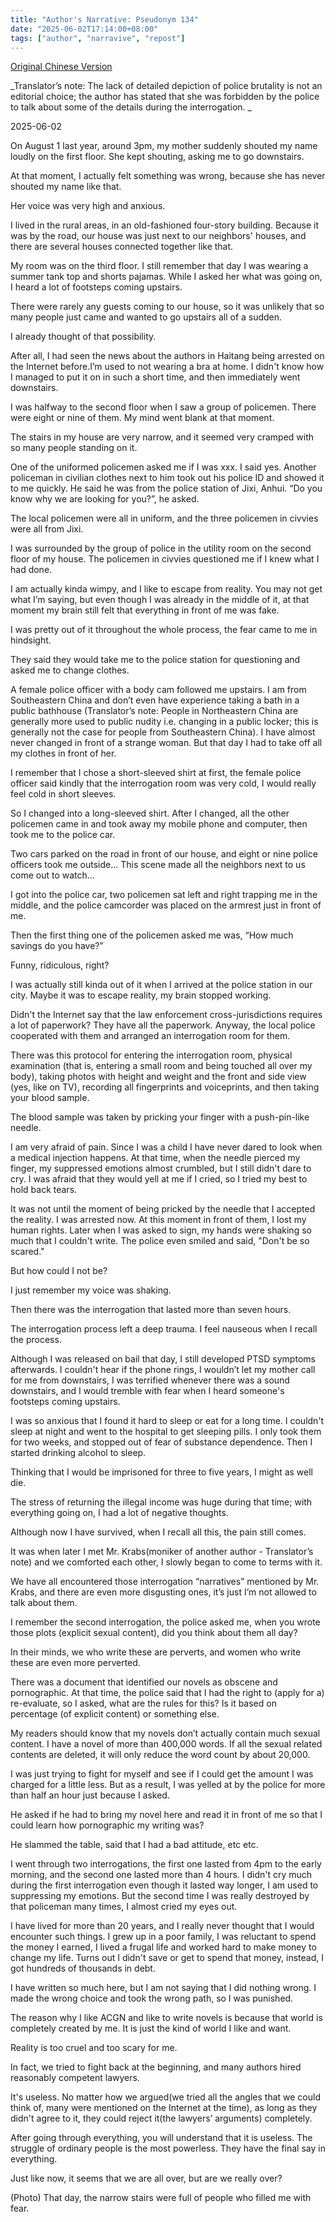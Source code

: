 ```yaml
---
title: "Author's Narrative: Pseudonym 134" 
date: "2025-06-02T17:14:00+08:00"
tags: ["author", "narravive", "repost"] 
---
```


[Original Chinese Version](https://freewriters-haitang.github.io/posts/000150-author-134/)

_Translator’s note: The lack of detailed depiction of police brutality is not an editorial choice; the author has stated that she was forbidden by the police to talk about some of the details during the interrogation. _

2025-06-02

On August 1 last year, around 3pm, my mother suddenly shouted my name loudly on the first floor. She kept shouting, asking me to go downstairs.

At that moment, I actually felt something was wrong, because she has never shouted my name like that.

Her voice was very high and anxious.

I lived in the rural areas, in an old-fashioned four-story building. Because it was by the road, our house was just next to our neighbors' houses, and there are several houses connected together like that.

My room was on the third floor. I still remember that day I was wearing a summer tank top and shorts pajamas. While I asked her what was going on, I heard a lot of footsteps coming upstairs.

There were rarely any guests coming to our house, so it was unlikely that so many people just came and wanted to go upstairs all of a sudden.

I already thought of that possibility.

After all, I had seen the news about the authors in Haitang being arrested on the Internet before.I’m used to not wearing a bra at home. I didn't know how I managed to put it on in such a short time, and then immediately went downstairs.

I was halfway to the second floor when I saw a group of policemen. There were eight or nine of them. My mind went blank at that moment.

The stairs in my house are very narrow, and it seemed very cramped with so many people standing on it.

One of the uniformed policemen asked me if I was xxx. I said yes. Another policeman in civilian clothes next to him took out his police ID and showed it to me quickly. He said he was from the police station of Jixi, Anhui. “Do you know why we are looking for you?”, he asked.

The local policemen were all in uniform, and the three policemen in civvies were all from Jixi.

I was surrounded by the group of police in the utility room on the second floor of my house. The policemen in civvies questioned me if I knew what I had done.

I am actually kinda wimpy, and I like to escape from reality. You may not get what I’m saying, but even though I was already in the middle of it, at that moment my brain still felt that everything in front of me was fake.

I was pretty out of it throughout the whole process, the fear came to me in hindsight. 

They said they would take me to the police station for questioning and asked me to change clothes.

A female police officer with a body cam followed me upstairs. I am from Southeastern China and don’t even have experience taking a bath in a public bathhouse (Translator’s note: People in Northeastern China are generally more used to public nudity i.e. changing in a public locker; this is generally not the case for people from Southeastern China). I have almost never changed in front of a strange woman. But that day I had to take off all my clothes in front of her.

I remember that I chose a short-sleeved shirt at first, the female police officer said kindly that the interrogation room was very cold, I would really feel cold in short sleeves.

So I changed into a long-sleeved shirt. After I changed, all the other policemen came in and took away my mobile phone and computer, then took me to the police car.

Two cars parked on the road in front of our house, and eight or nine police officers took me outside... This scene made all the neighbors next to us come out to watch...

I got into the police car, two policemen sat left and right trapping me in the middle, and the police camcorder was placed on the armrest just in front of me.

Then the first thing one of the policemen asked me was, “How much savings do you have?”

Funny, ridiculous, right?

I was actually still kinda out of it when I arrived at the police station in our city. Maybe it was to escape reality, my brain stopped working.

Didn't the Internet say that the law enforcement cross-jurisdictions requires a lot of paperwork? They have all the paperwork. Anyway, the local police cooperated with them and arranged an interrogation room for them.

There was this protocol for entering the interrogation room, physical examination (that is, entering a small room and being touched all over my body), taking photos with height and weight and the front and side view (yes, like on TV), recording all fingerprints and voiceprints, and then taking your blood sample.

The blood sample was taken by pricking your finger with a push-pin-like needle.

I am very afraid of pain.  Since I was a child I have never dared to look when a medical injection happens. At that time, when the needle pierced my finger, my suppressed emotions almost crumbled, but I still didn't dare to cry. I was afraid that they would yell at me if I cried, so I tried my best to hold back tears.

It was not until the moment of being pricked by the needle that I accepted the reality. I was arrested now. At this moment in front of them, I lost my human rights. Later when I was asked to sign, my hands were shaking so much that I couldn't write. The police even smiled and said, "Don't be so scared."

But how could I not be?

I just remember my voice was shaking.

Then there was the interrogation that lasted more than seven hours.

The interrogation process left a deep trauma. I feel nauseous when I recall the process.

Although I was released on bail that day, I still developed PTSD symptoms afterwards. I couldn't hear if the phone rings, I wouldn’t let my mother call for me from downstairs, I was terrified whenever there was a sound downstairs, and I would tremble with fear when I heard someone's footsteps coming upstairs.

I was so anxious that I found it hard to sleep or eat for a long time. I couldn't sleep at night and went to the hospital to get sleeping pills. I only took them for two weeks, and stopped out of fear of substance dependence. Then I started drinking alcohol to sleep.

Thinking that I would be imprisoned for three to five years, I might as well die.

The stress of returning the illegal income was huge during that time; with everything going on, I had a lot of negative thoughts.

Although now I have survived, when I recall all this, the pain still comes.

It was when later I met Mr. Krabs(moniker of another author - Translator’s note) and we comforted each other, I slowly began to come to terms with it.

We have all encountered those interrogation “narratives” mentioned by Mr. Krabs, and there are even more disgusting ones, it’s just I’m not allowed to talk about them.

I remember the second interrogation, the police asked me, when you wrote those plots (explicit sexual content), did you think about them all day?

In their minds, we who write these are perverts, and women who write these are even more perverted.

There was a document that identified our novels as obscene and pornographic. At that time, the police said that I had the right to (apply for a) re-evaluate, so I asked, what are the rules for this? Is it based on percentage (of explicit content) or something else.

My readers should know that my novels don’t actually contain much sexual content. I have a novel of more than 400,000 words. If all the sexual related contents are deleted, it will only reduce the word count by about 20,000.

I was just trying  to fight for myself and see if I could get the amount I was charged for a little less. But as a result, I was yelled at by the police for more than half an hour just because I asked.

He asked if he had to bring my novel here and read it in front of me so that I could learn how pornographic my writing was?

He slammed the table, said that I had a bad attitude, etc etc.

I went through two interrogations, the first one lasted from 4pm to the early morning, and the second one lasted more than 4 hours. I didn't cry much during the first interrogation even though it lasted way longer, I am used to suppressing my emotions. But the second time I was really destroyed by that policeman many times, I almost cried my eyes out.

I have lived for more than 20 years, and I really never thought that I would encounter such things. I grew up in a poor family, I was reluctant to spend the money I earned, I lived a frugal life and worked hard to make money to change my life. Turns out I didn't save or get to spend that money, instead, I got hundreds of thousands in debt.

I have written so much here, but I am not saying that I did nothing wrong. I made the wrong choice and took the wrong path, so I was punished.

The reason why I like ACGN and like to write novels is because that world is completely created by me. It is just the kind of world I like and want.

Reality is too cruel and too scary for me.

In fact, we tried to fight back at the beginning, and many authors hired reasonably competent lawyers.

It's useless. No matter how we argued(we tried all the angles that we could think of, many were mentioned on the Internet at the time), as long as they didn't agree to it, they could reject it(the lawyers’ arguments) completely.

After going through everything, you will understand that it is useless. The struggle of ordinary people is the most powerless. They have the final say in everything.

Just like now, it seems that we are all over, but are we really over?

(Photo) That day, the narrow stairs were full of people who filled me with fear.
